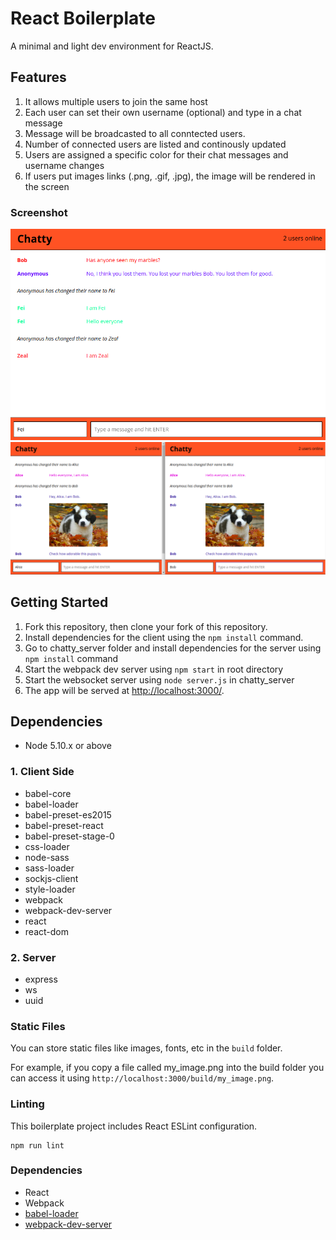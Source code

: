 React Boilerplate
=====================

A minimal and light dev environment for ReactJS.

## Features
1. It allows multiple users to join the same host
2. Each user can set their own username (optional) and type in a chat message
3. Message will be broadcasted to all conntected users. 
4. Number of connected users are listed and continously updated
5. Users are assigned a specific color for their chat messages and username changes
6. If users put images links (.png, .gif, .jpg), the image will be rendered in the screen

### Screenshot
![Screenshot of chatty app](https://github.com/fei-gao/chatty-app/blob/master/docs/chatty-app.png)
![Screenshot of post picture](https://github.com/fei-gao/chatty-app/blob/master/docs/post_picture.png)
## Getting Started
1. Fork this repository, then clone your fork of this repository.
2. Install dependencies for the client using the `npm install` command.
3. Go to chatty_server folder and install dependencies for the server using `npm install` command
4. Start the webpack dev server using `npm start` in root directory
5. Start the websocket server using `node server.js` in chatty_server
6. The app will be served at <http://localhost:3000/>.

## Dependencies

- Node 5.10.x or above
### 1. Client Side
- babel-core
- babel-loader
- babel-preset-es2015
- babel-preset-react
- babel-preset-stage-0
- css-loader
- node-sass
- sass-loader
- sockjs-client
- style-loader
- webpack
- webpack-dev-server
- react
- react-dom
### 2. Server
- express
- ws
- uuid


### Static Files

You can store static files like images, fonts, etc in the `build` folder.

For example, if you copy a file called my_image.png into the build folder you can access it using `http://localhost:3000/build/my_image.png`.

### Linting

This boilerplate project includes React ESLint configuration.

```
npm run lint
```

### Dependencies

* React
* Webpack
* [babel-loader](https://github.com/babel/babel-loader)
* [webpack-dev-server](https://github.com/webpack/webpack-dev-server)

